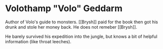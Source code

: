# Volothamp "Volo" Geddarm
Author of Volo's guide to monsters. [[Brysh]] paid for the book then got his drunk and stole her money back. He does not remeber [[Brysh]].

He barely survived his expedition into the jungle, but knows a bit of helpful information (like throat leeches).
